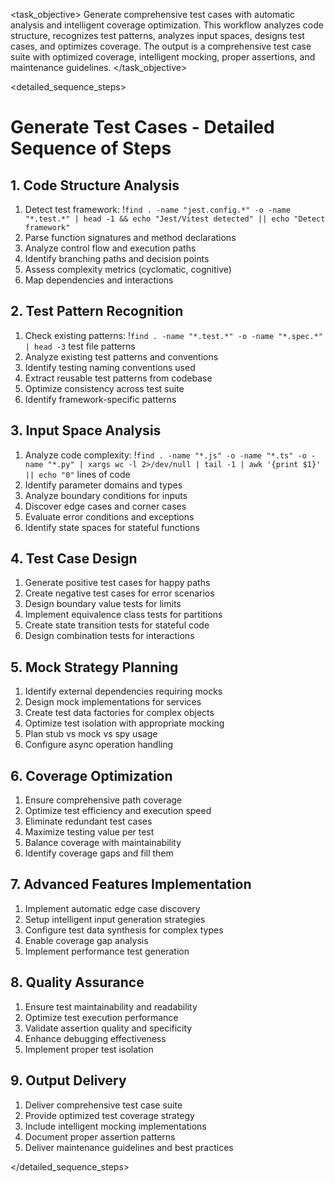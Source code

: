 <task name="Generate Test Cases">

<task_objective>
Generate comprehensive test cases with automatic analysis and intelligent coverage optimization. This workflow analyzes code structure, recognizes test patterns, analyzes input spaces, designs test cases, and optimizes coverage. The output is a comprehensive test case suite with optimized coverage, intelligent mocking, proper assertions, and maintenance guidelines.
</task_objective>

<detailed_sequence_steps>
# Generate Test Cases - Detailed Sequence of Steps

## 1. Code Structure Analysis

1. Detect test framework: !`find . -name "jest.config.*" -o -name "*.test.*" | head -1 && echo "Jest/Vitest detected" || echo "Detect framework"`
2. Parse function signatures and method declarations
3. Analyze control flow and execution paths
4. Identify branching paths and decision points
5. Assess complexity metrics (cyclomatic, cognitive)
6. Map dependencies and interactions

## 2. Test Pattern Recognition

1. Check existing patterns: !`find . -name "*.test.*" -o -name "*.spec.*" | head -3` test file patterns
2. Analyze existing test patterns and conventions
3. Identify testing naming conventions used
4. Extract reusable test patterns from codebase
5. Optimize consistency across test suite
6. Identify framework-specific patterns

## 3. Input Space Analysis

1. Analyze code complexity: !`find . -name "*.js" -o -name "*.ts" -o -name "*.py" | xargs wc -l 2>/dev/null | tail -1 | awk '{print $1}' || echo "0"` lines of code
2. Identify parameter domains and types
3. Analyze boundary conditions for inputs
4. Discover edge cases and corner cases
5. Evaluate error conditions and exceptions
6. Identify state spaces for stateful functions

## 4. Test Case Design

1. Generate positive test cases for happy paths
2. Create negative test cases for error scenarios
3. Design boundary value tests for limits
4. Implement equivalence class tests for partitions
5. Create state transition tests for stateful code
6. Design combination tests for interactions

## 5. Mock Strategy Planning

1. Identify external dependencies requiring mocks
2. Design mock implementations for services
3. Create test data factories for complex objects
4. Optimize test isolation with appropriate mocking
5. Plan stub vs mock vs spy usage
6. Configure async operation handling

## 6. Coverage Optimization

1. Ensure comprehensive path coverage
2. Optimize test efficiency and execution speed
3. Eliminate redundant test cases
4. Maximize testing value per test
5. Balance coverage with maintainability
6. Identify coverage gaps and fill them

## 7. Advanced Features Implementation

1. Implement automatic edge case discovery
2. Setup intelligent input generation strategies
3. Configure test data synthesis for complex types
4. Enable coverage gap analysis
5. Implement performance test generation

## 8. Quality Assurance

1. Ensure test maintainability and readability
2. Optimize test execution performance
3. Validate assertion quality and specificity
4. Enhance debugging effectiveness
5. Implement proper test isolation

## 9. Output Delivery

1. Deliver comprehensive test case suite
2. Provide optimized test coverage strategy
3. Include intelligent mocking implementations
4. Document proper assertion patterns
5. Deliver maintenance guidelines and best practices

</detailed_sequence_steps>

</task>
